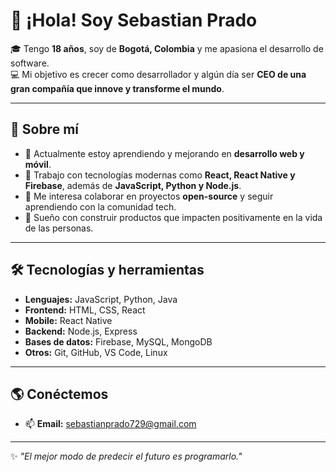 # 👋 ¡Hola! Soy Sebastian Prado

🎓 Tengo **18 años**, soy de **Bogotá, Colombia** y me apasiona el desarrollo de software.  
💻 Mi objetivo es crecer como desarrollador y algún día ser **CEO de una gran compañía que innove y transforme el mundo**.  

---

## 🚀 Sobre mí
- 🌱 Actualmente estoy aprendiendo y mejorando en **desarrollo web y móvil**.  
- 🔧 Trabajo con tecnologías modernas como **React, React Native y Firebase**, además de **JavaScript, Python y Node.js**.  
- 🤝 Me interesa colaborar en proyectos **open-source** y seguir aprendiendo con la comunidad tech.  
- 🎯 Sueño con construir productos que impacten positivamente en la vida de las personas.  

---

## 🛠️ Tecnologías y herramientas
- **Lenguajes:** JavaScript, Python, Java  
- **Frontend:** HTML, CSS, React  
- **Mobile:** React Native  
- **Backend:** Node.js, Express  
- **Bases de datos:** Firebase, MySQL, MongoDB  
- **Otros:** Git, GitHub, VS Code, Linux  

---

## 🌎 Conéctemos
- 📫 **Email:** sebastianprado729@gmail.com  


---

✨ *"El mejor modo de predecir el futuro es programarlo."*  
